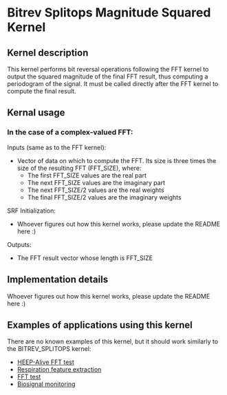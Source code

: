# Bitrev Splitops Magnitude Squared Kernel

## Kernel description

This kernel performs bit reversal operations following the FFT kernel to output the squared magnitude of the final FFT result, thus computing a periodogram of the signal. It must be called directly after the FFT kernel to compute the final result.

## Kernal usage

### In the case of a complex-valued FFT:
Inputs (same as to the FFT kernel):
* Vector of data on which to compute the FFT. Its size is three times the size of the resulting FFT (FFT_SIZE), where:
    * The first FFT_SIZE values are the real part 
    * The next FFT_SIZE values are the imaginary part
    * The next FFT_SIZE/2 values are the real weights
    * The final FFT_SIZE/2 values are the imaginary weights

SRF Initialization:
* Whoever figures out how this kernel works, please update the README here :)

Outputs:
* The FFT result vector whose length is FFT_SIZE

## Implementation details

Whoever figures out how this kernel works, please update the README here :)

## Examples of applications using this kernel

There are no known examples of this kernel, but it should work similarly to the BITREV_SPLITOPS kernel:
* [HEEP-Alive FFT test](https://github.com/esl-epfl/heepalive-imec/blob/master/sw/applications/dsip_fft/dsip_fft.c)
* [Respiration feature extraction](https://eslgit.epfl.ch/esl/architectures-and-systems/accelerators/cgra/vwr2a_kernel_examples/-/tree/main/rsp_features_extraction/src/rsp_features.c)
* [FFT test](https://eslgit.epfl.ch/esl/architectures-and-systems/accelerators/cgra/vwr2a_kernel_examples/-/tree/main/fft/src/rsp_fft.c)
* [Biosignal monitoring](https://eslgit.epfl.ch/esl/architectures-and-systems/accelerators/cgra/vwr2a_kernel_examples/-/tree/main/biosignal_monitoring_cgra/src/rsp.c)
